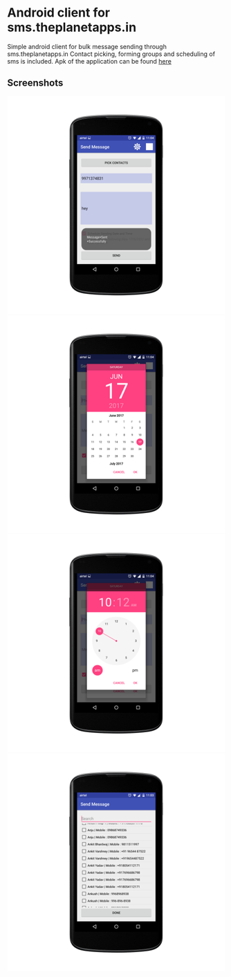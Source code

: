 # Android client for sms.theplanetapps.in

Simple android client for bulk message sending through sms.theplanetapps.in
Contact picking, forming groups and scheduling of sms is included.
Apk of the application can be found [here](https://github.com/Nikhil12321/sms-theplanetapps/blob/master/Send%20Message.apk)

## Screenshots

![Landing](https://github.com/Nikhil12321/sms-theplanetapps/blob/master/app/src/main/res/mipmap-hdpi/4.png)
![Date Pick](https://github.com/Nikhil12321/sms-theplanetapps/blob/master/app/src/main/res/mipmap-hdpi/3.png)
![Time pick](https://github.com/Nikhil12321/sms-theplanetapps/blob/master/app/src/main/res/mipmap-hdpi/2.png)
![Contact pick](https://github.com/Nikhil12321/sms-theplanetapps/blob/master/app/src/main/res/mipmap-hdpi/1.png)

